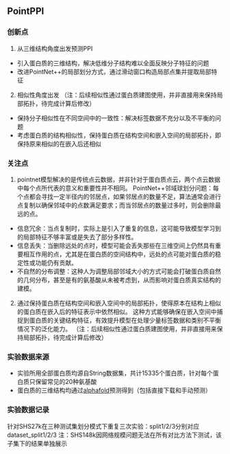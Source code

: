 ## PointPPI

### 创新点

1. 从三维结构角度出发预测PPI
* 引入蛋白质的三维结构，解决低维分子结构难以全面反映分子特征的问题
* 改进PointNet++的局部划分方式，通过滑动窗口构造局部点集并提取局部特征

2. 相似性角度出发 （注：后续相似性通过蛋白质建图使用，并非直接用来保持局部拓扑，待完成计算后修改）
* 保持分子相似性在不同空间中的一致性：解决标签数据不充分以及不平衡的问题
* 考虑蛋白质的结构相似性，保持蛋白质在结构空间和嵌入空间的局部拓扑，即保持原来相似的在嵌入后还相似


### 关注点

1. pointnet模型解决的是传统点云数据，并非针对于蛋白质点云，两个点云数据中每个点所代表的意义和重要性并不相同。
PointNet++邻域球划分问题：每个点都会寻找一定半径内的邻居点，如果邻居点的数量不足，算法通常会进行点复制以确保邻域中的点数满足要求；而当邻居点的数量过多时，则会删除最远的点。
* 信息冗余：当点复制时，实际上是引入了重复的信息，这可能导致模型学习到的局部特征不够丰富或是失去了部分多样性。
* 信息丢失：当删除远处的点时，模型可能会丢失那些在三维空间上仍然具有重要相互作用的点，尤其是在蛋白质的空间结构中，远处的点可能对蛋白质的稳定性或功能仍有贡献。
* 不自然的分布调整：这种人为调整局部邻域大小的方式可能会打破蛋白质自然的几何分布，甚至是有的氨基酸从未被考虑到，从而影响对蛋白质真实结构的建模。

2. 通过保持蛋白质在结构空间和嵌入空间中的局部拓扑，使得原本在结构上相似的蛋白质在嵌入后的特征表示中依然相似。
这种方式能够确保在嵌入空间中捕捉到蛋白质的关键结构特征，有效提升模型在处理少量标签数据和类别不平衡情况下的泛化能力。
（注：后续相似性通过蛋白质建图使用，并非直接用来保持局部拓扑，待完成计算后修改）


### 实验数据来源

* 实验所用全部蛋白质均源自String数据集，共计15335个蛋白质，针对每个蛋白质只保留常见的20种氨基酸
* 蛋白质的三维结构均通过[alphafold](https://alphafold.ebi.ac.uk/download)预测得到（包括直接下载和手动预测）


### 实验数据记录

针对SHS27k在三种测试集划分模式下重复三次实验：split1/2/3分别对应dataset_split1/2/3
注：SHS148k因网络规模问题无法在所有对比方法下测试，该子集下的结果单独展示
